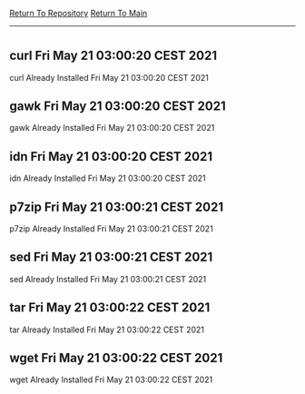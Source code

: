[Return To Repository](https://github.com/bast69/piholeparser/)
[Return To Main](https://github.com/bast69/piholeparser/blob/master/RecentRunLogs/Mainlog.md)
____________________________________
# 
## curl Fri May 21 03:00:20 CEST 2021
curl Already Installed Fri May 21 03:00:20 CEST 2021
## gawk Fri May 21 03:00:20 CEST 2021
gawk Already Installed Fri May 21 03:00:20 CEST 2021
## idn Fri May 21 03:00:20 CEST 2021
idn Already Installed Fri May 21 03:00:20 CEST 2021
## p7zip Fri May 21 03:00:21 CEST 2021
p7zip Already Installed Fri May 21 03:00:21 CEST 2021
## sed Fri May 21 03:00:21 CEST 2021
sed Already Installed Fri May 21 03:00:21 CEST 2021
## tar Fri May 21 03:00:22 CEST 2021
tar Already Installed Fri May 21 03:00:22 CEST 2021
## wget Fri May 21 03:00:22 CEST 2021
wget Already Installed Fri May 21 03:00:22 CEST 2021
